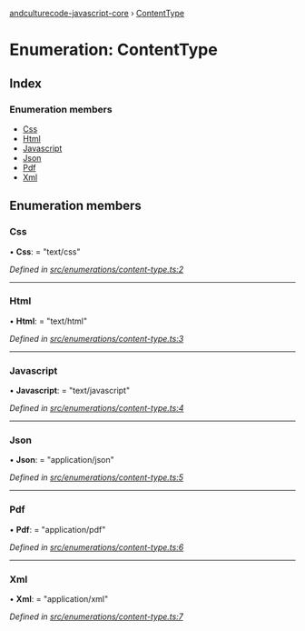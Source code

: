 [andculturecode-javascript-core](../README.md) › [ContentType](contenttype.md)

# Enumeration: ContentType

## Index

### Enumeration members

* [Css](contenttype.md#css)
* [Html](contenttype.md#html)
* [Javascript](contenttype.md#javascript)
* [Json](contenttype.md#json)
* [Pdf](contenttype.md#pdf)
* [Xml](contenttype.md#xml)

## Enumeration members

###  Css

• **Css**: = "text/css"

*Defined in [src/enumerations/content-type.ts:2](https://github.com/AndcultureCode/AndcultureCode.JavaScript.Core/blob/6cfbb93/src/enumerations/content-type.ts#L2)*

___

###  Html

• **Html**: = "text/html"

*Defined in [src/enumerations/content-type.ts:3](https://github.com/AndcultureCode/AndcultureCode.JavaScript.Core/blob/6cfbb93/src/enumerations/content-type.ts#L3)*

___

###  Javascript

• **Javascript**: = "text/javascript"

*Defined in [src/enumerations/content-type.ts:4](https://github.com/AndcultureCode/AndcultureCode.JavaScript.Core/blob/6cfbb93/src/enumerations/content-type.ts#L4)*

___

###  Json

• **Json**: = "application/json"

*Defined in [src/enumerations/content-type.ts:5](https://github.com/AndcultureCode/AndcultureCode.JavaScript.Core/blob/6cfbb93/src/enumerations/content-type.ts#L5)*

___

###  Pdf

• **Pdf**: = "application/pdf"

*Defined in [src/enumerations/content-type.ts:6](https://github.com/AndcultureCode/AndcultureCode.JavaScript.Core/blob/6cfbb93/src/enumerations/content-type.ts#L6)*

___

###  Xml

• **Xml**: = "application/xml"

*Defined in [src/enumerations/content-type.ts:7](https://github.com/AndcultureCode/AndcultureCode.JavaScript.Core/blob/6cfbb93/src/enumerations/content-type.ts#L7)*
